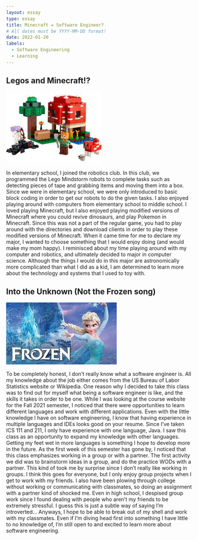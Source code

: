 ```yaml
---
layout: essay
type: essay
title: Minecraft = Software Engineer?
# All dates must be YYYY-MM-DD format!
date: 2022-01-20
labels:
  - Software Engineering
  - Learning
---
```


## Legos and Minecraft!?

<div class="ui small rounded images">
  <img class="ui left floated image" src="../images/legos.jpg">
</div>

  In elementary school, I joined the robotics club. In this club, we programmed the Lego Mindstorm robots to complete tasks such as detecting pieces of tape and grabbing items and moving them into a box. Since we were in elementary school, we were only introduced to basic block coding in order to get our robots to do the given tasks. I also enjoyed playing around with computers from elementary school to middle school. I loved playing Minecraft, but I also enjoyed playing modified versions of Minecraft where you could revive dinosaurs, and play Pokemon in Minecraft. Since this was not a part of the regular game, you had to play around with the directories and download clients in order to play these modified versions of Minecraft. When it came time for me to declare my major, I wanted to choose something that I would enjoy doing (and would make my mom happy). I reminisced about my time playing around with my computer and robotics, and ultimately decided to major in computer science. Although the things I would do in this major are astronomically more complicated than what I did as a kid, I am determined to learn more about the technology and systems that I used to toy with.

## Into the Unknown (Not the Frozen song)

<div class="ui small rounded images">
  <img class="ui right floated image" src="../images/frozen.jpg">
</div>

  To be completely honest, I don’t really know what a software engineer is. All my knowledge about the job either comes from the US Bureau of Labor Statistics website or Wikipedia. One reason why I decided to take this class was to find out for myself what being a software engineer is like, and the skills it takes in order to be one. While I was looking at the course website for the Fall 2021 semester, I noticed that there were opportunities to learn different languages and work with different applications. Even with the little knowledge I have on software engineering, I know that having experience in multiple languages and IDEs looks good on your resume. Since I’ve taken ICS 111 and 211, I only have experience with one language, Java. I saw this class as an opportunity to expand my knowledge with other languages. Getting my feet wet in more languages is something I hope to develop more in the future. 
	As the first week of this semester has gone by, I noticed that this class emphasizes working in a group or with a partner. The first activity we did was to brainstorm ideas in a group, and do the practice WODs with a partner. This kind of took me by surprise since I don’t really like working in groups. I think this goes for everyone, but I only enjoy group projects when I get to work with my friends. I also have been plowing through college without working or communicating with classmates, so doing an assignment with a partner kind of shocked me. Even in high school, I despised group work since I found dealing with people who aren’t my friends to be extremely stressful. I guess this is just a subtle way of saying I’m introverted… Anyways, I hope to be able to break out of my shell and work with my classmates. Even if I’m diving head first into something I have little to no knowledge of, I’m still open to and excited to learn more about software engineering.

